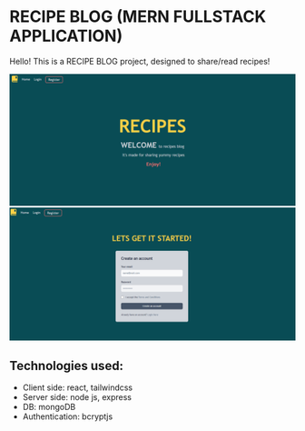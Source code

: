 # RECIPE BLOG (MERN FULLSTACK APPLICATION)
Hello!
This is a RECIPE BLOG project, designed to share/read recipes!

![demo image](demo\demo.png)
![register demo](demo\demo_register.png)

## Technologies used:
- Client side: react, tailwindcss
- Server side: node js, express
- DB: mongoDB
- Authentication: bcryptjs
